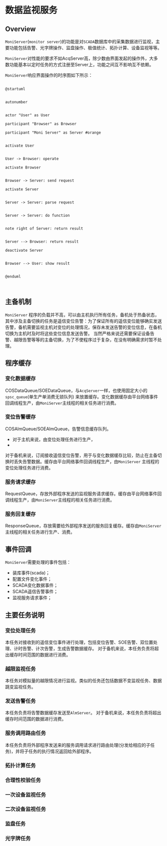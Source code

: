 # 数据监视服务

## Overview

`MoniServer`(`monitor server`)的功能是对`SCADA`数据库中的采集数据进行监视，主要功能包括告警、光字牌操作、监盘操作、极值统计、拓扑计算、设备监视等等。

`MoniServer`对性能的要求不如AcqServer高，除少数由界面发起的操作外，大多数功能基本以定时任务的方式注册至Server上，功能之间互不影响互不依赖。

`MoniServer`响应界面操作的时序图如下所示：

[//]: # (![]&#40;moni_server_seq.png&#41;)

```plantuml

@startuml


autonumber


actor "User" as User

participant "Browser" as Browser

participant "Moni Server" as Server #orange


activate User


User -> Browser: operate

activate Browser


Browser -> Server: send request

activate Server


Server -> Server: parse request


Server -> Server: do function


note right of Server: return result


Server --> Browser: return result

deactivate Server


Browser --> User: show result


@enduml



```

## 主备机制

`MoniServer`
程序的负载并不高，可以由主机执行所有任务，备机处于热备状态，其中涉及主备切换的任务是遥信变位告警：为了保证所有的遥信变位能够确实发送告警，备机需要监视主机对变位的处理情况，保存未发送告警的变位信息，在备机切换为主机时及时将这些变位信息发送告警。
当然严格来说还需要保证设备告警、越限告警等等的主备切换，为了不使程序过于复杂，在没有明确需求时暂不处理。

## 程序缓存

### 变化数据缓存

COSDataQueue/SOEDataQueue，与`AcqServer`一样，也使用固定大小的`spsc_queue`(单生产单消费无锁队列)
来放置缓存。变化数据缓存由平台网络事件回调线程生产，由`MoniServer`主线程的相关任务进行消费。

### 变位告警缓存

COSAlmQueue/SOEAlmQueue，告警信息缓存队列。

- 对于主机来说，由变位处理任务进行生产，
-
对于备机来说，订阅接收遥信变位告警，用于与变化数据缓存比较，防止在主备切换时丢失告警数据。缓存由平台网络事件回调线程生产，由`MoniServer`
主线程的变位处理任务进行消费。

### 服务请求缓存

RequestQueue，存放外部程序发送的监视服务请求缓存。缓存由平台网络事件回调线程生产，由`MoniServer`主线程的相关任务进行消费。

### 服务回复缓存

ResponseQueue，存放需要给外部程序发送的服务回复缓存。缓存由`MoniServer`主线程的相关任务进行生产、消费。

## 事件回调

`MoniServer`需要处理的事件包括：

- 装库事件(scada)；
- 配置文件变化事件；
- SCADA变化数据事件；
- SCADA遥信告警事件；
- 监视服务请求事件；

## 主要任务说明

### 变位处理任务

本任务对接收到的遥信变位事件进行处理，包括变位告警、SOE告警、双位置处理、计时告警、计次告警，生成告警数据缓存。
对于备机来说，本任务负责将超出缓存时间范围的数据进行消费。

### 越限监视任务

本任务对模拟量的越限情况进行监视。类似的任务还包括数据不变监视任务、数据跳变监视任务。

### 发送告警任务

本任务负责将告警数据缓存发送至`AlmServer`。
对于备机来说，本任务负责将超出缓存时间范围的数据进行消费。

### 服务调用路由任务

本任务负责将外部程序发送来的服务调用请求进行路由处理(分发给相应的子任务)，并将子任务的执行情况返回给外部程序。

### 拓扑计算任务

### 合理性校验任务

### 一次设备监视任务

### 二次设备监视任务

### 监盘任务

### 光字牌任务


